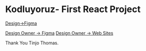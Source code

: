 # Kodluyoruz- First React Project

[Design->Figma](https://www.figma.com/file/JL0P3sYz4C4NyX9WDn12IA/Portfolio-UI---Web-%26-Mobile-(Community)?node-id=0%3A1)

[Design Owner -> Figma](https://www.figma.com/@tinjo)
[Design Owner -> Web Sites](https://www.tinjo.in/)

Thank You Tinjo Thomas.